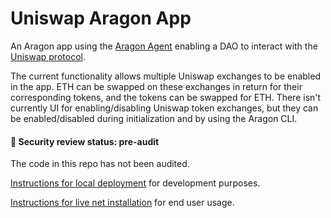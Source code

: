# Uniswap Aragon App

An Aragon app using the [Aragon Agent](https://github.com/aragon/aragon-apps/tree/master/apps/agent) enabling a DAO to 
interact with the [Uniswap protocol](https://uniswap.io/). 

The current functionality allows multiple Uniswap exchanges to be enabled in the app. ETH can be swapped on these 
 exchanges in return for their corresponding tokens, and the tokens can be swapped for ETH. There isn't currently UI for
 enabling/disabling Uniswap token exchanges, but they can be enabled/disabled during initialization and by using the Aragon CLI.

#### :rotating_light: Security review status: pre-audit  
The code in this repo has not been audited.

[Instructions for local deployment]()
for development purposes.

[Instructions for live net installation]()
for end user usage. 

